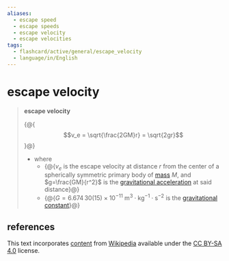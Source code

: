 ```yaml
---
aliases:
  - escape speed
  - escape speeds
  - escape velocity
  - escape velocities
tags:
  - flashcard/active/general/escape_velocity
  - language/in/English
---
```


# escape velocity

> __escape velocity__
>
> {@{$$v_e = \sqrt{\frac{2GM}r} = \sqrt{2gr}$$}@}
>
> - where
>   - {@{$v_e$ is the escape velocity at distance $r$ from the center of a spherically symmetric primary body of [mass](mass.md) $M$, and $g=\frac{GM}{r^2}$ is the [gravitational acceleration](gravitational%20acceleration.md) at said distance}@}
>   - {@{$G = 6.674\,30(15) \times 10^{−11} \mathrm{\ m^3 \cdot kg^{-1} \cdot s^{−2} }$ is the [gravitational constant](gravitational%20constant.md)}@}

## references

This text incorporates [content](https://en.wikipedia.org/wiki/escape_velocity) from [Wikipedia](Wikipedia.md) available under the [CC BY-SA 4.0](https://creativecommons.org/licenses/by-sa/4.0/) license.
